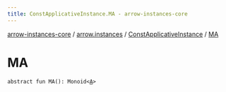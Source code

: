```yaml
---
title: ConstApplicativeInstance.MA - arrow-instances-core
---
```


[arrow-instances-core](../../index.html) / [arrow.instances](../index.html) / [ConstApplicativeInstance](index.html) / [MA](./-m-a.html)

# MA

`abstract fun MA(): Monoid<`[`A`](index.html#A)`>`